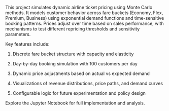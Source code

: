 This project simulates dynamic airline ticket pricing using Monte Carlo methods. It models customer behavior across fare buckets (Economy, Flex, Premium, Business) using exponential demand functions and time-sensitive booking patterns. Prices adjust over time based on sales performance, with mechanisms to test different repricing thresholds and sensitivity parameters.

Key features include:

1. Discrete fare bucket structure with capacity and elasticity

2. Day-by-day booking simulation with 100 customers per day

3. Dynamic price adjustments based on actual vs expected demand

4. Visualizations of revenue distributions, price paths, and demand curves

5. Configurable logic for future experimentation and policy design

Explore the Jupyter Notebook for full implementation and analysis.
